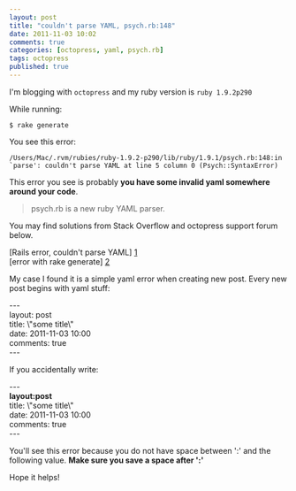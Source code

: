 ```yaml
---
layout: post
title: "couldn't parse YAML, psych.rb:148"
date: 2011-11-03 10:02
comments: true
categories: [octopress, yaml, psych.rb]
tags: octopress
published: true
---
```

I'm blogging with `octopress` and my ruby version is `ruby 1.9.2p290`

While running:

`$ rake generate`

You see this error:

``/Users/Mac/.rvm/rubies/ruby-1.9.2-p290/lib/ruby/1.9.1/psych.rb:148:in `parse': couldn't parse YAML at line 5 column 0 (Psych::SyntaxError)
``

<!--more-->

This error you see is probably **you have some invalid yaml somewhere around your code**.

> psych.rb is a new ruby YAML parser.

You may find solutions from Stack Overflow and octopress support forum below.

[Rails error, couldn't parse YAML] [1]    
[error with rake generate] [2]

[1]: http://stackoverflow.com/questions/4980877/rails-error-couldnt-parse-yaml
[2]: https://github.com/imathis/octopress/issues/57


My case I found it is a simple yaml error when creating new post.
Every new post begins with yaml stuff:

<p>
&#45;&#45;&#45; <br>
layout: post    <br>
title: \"some title\" <br>   
date: 2011-11-03 10:00 <br>   
comments: true <br>   
&#45;&#45;&#45; <br>
</p>

If you accidentally write:

<p>
&#45;&#45;&#45; <br>
<strong>layout:post</strong> <br>
title: \"some title\" <br>   
date: 2011-11-03 10:00 <br>   
comments: true <br>   
&#45;&#45;&#45; <br>
</p>

You'll see this error because you do not have space between \':\' and the following value.
**Make sure you save a space after \':\'**

Hope it helps!
